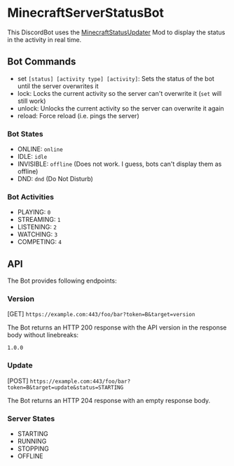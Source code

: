 # MinecraftServerStatusBot

This DiscordBot uses the [MinecraftStatusUpdater](https://github.com/pr0LebenImHolz/MinecraftStatusUpdater) Mod to display the status in the activity in real time.

## Bot Commands

- set `[status] [activity type] [activity]`: Sets the status of the bot until the server overwrites it
- lock: Locks the current activity so the server can\'t overwrite it (`set` will still work)
- unlock: Unlocks the current activity so the server can overwrite it again
- reload: Force reload (i.e. pings the server)

### Bot States

- ONLINE: `online`
- IDLE: `idle`
- INVISIBLE: `offline` (Does not work. I guess, bots can't display them as offline)
- DND: `dnd` (Do Not Disturb)

### Bot Activities

- PLAYING: `0`
- STREAMING: `1`
- LISTENING: `2`
- WATCHING: `3`
- COMPETING: `4`

## API

The Bot provides following endpoints:

### Version

[GET] `https://example.com:443/foo/bar?token=B&target=version`

The Bot returns an HTTP 200 response with the API version in the response body without linebreaks:

`1.0.0`

### Update

[POST] `https://example.com:443/foo/bar?token=B&target=update&status=STARTING`

The Bot returns an HTTP 204 response with an empty response body.

### Server States

- STARTING
- RUNNING
- STOPPING
- OFFLINE